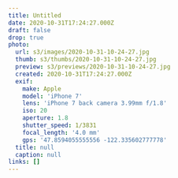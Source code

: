 ```yaml
---
title: Untitled
date: 2020-10-31T17:24:27.000Z
draft: false
drop: true
photo:
  url: s3/images/2020-10-31-10-24-27.jpg
  thumb: s3/thumbs/2020-10-31-10-24-27.jpg
  preview: s3/previews/2020-10-31-10-24-27.jpg
  created: 2020-10-31T17:24:27.000Z
  exif:
    make: Apple
    model: 'iPhone 7'
    lens: 'iPhone 7 back camera 3.99mm f/1.8'
    iso: 20
    aperture: 1.8
    shutter_speed: 1/3831
    focal_length: '4.0 mm'
    gps: '47.8594055555556 -122.335602777778'
  title: null
  caption: null
links: []
---
```

